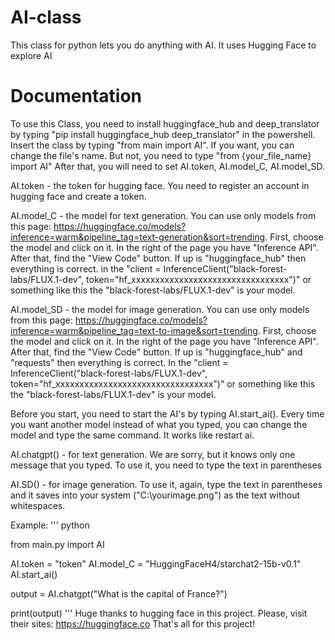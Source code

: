 # AI-class
This class for python lets you do anything with AI. It uses Hugging Face to explore AI
# Documentation
To use this Class, you need to install huggingface_hub and deep_translator by typing "pip install huggingface_hub deep_translator" in the powershell.
Insert the class by typing "from main import AI". If you want, you can change the file's name. But not, you need to type "from {your_file_name} import AI"
After that, you will need to set AI.token, AI.model_C, AI.model_SD.

AI.token -  the token for hugging face. You need to register an account in hugging face and create a token.

AI.model_C - the model for text generation. You can use only models from this page: https://huggingface.co/models?inference=warm&pipeline_tag=text-generation&sort=trending. First, choose the model and click on it. In the right of the page you have "Inference API". After that, find the "View Code" button. If up is "huggingface_hub" then everything is correct. in the "client = InferenceClient("black-forest-labs/FLUX.1-dev", token="hf_xxxxxxxxxxxxxxxxxxxxxxxxxxxxxxxxx")" or something like this the "black-forest-labs/FLUX.1-dev" is your model.

AI.model_SD - the model for image generation. You can use only models from this page: https://huggingface.co/models?inference=warm&pipeline_tag=text-to-image&sort=trending. First, choose the model and click on it. In the right of the page you have "Inference API". After that, find the "View Code" button. If up is "huggingface_hub" and "requests" then everything is correct. In the "client = InferenceClient("black-forest-labs/FLUX.1-dev", token="hf_xxxxxxxxxxxxxxxxxxxxxxxxxxxxxxxxx")" or something like this the "black-forest-labs/FLUX.1-dev" is your model.

Before you start, you need to start the AI's by typing AI.start_ai(). Every time you want another model instead of what you typed, you can change the model and type the same command. It works like restart ai.

AI.chatgpt() - for text generation. We are sorry, but it knows only one message that you typed. To use it, you need to type the text in parentheses

AI.SD() - for image generation. To use it, again, type the text in parentheses and it saves into your system ("C:\yourimage.png") as the text without whitespaces.

Example:
''' 
python

from main.py import AI

AI.token = "token"
AI.model_C = "HuggingFaceH4/starchat2-15b-v0.1"
AI.start_ai()

output = AI.chatgpt("What is the capital of France?")

print(output)
'''
Huge thanks to hugging face in this project. Please, visit their sites: https://huggingface.co
That's all for this project!
